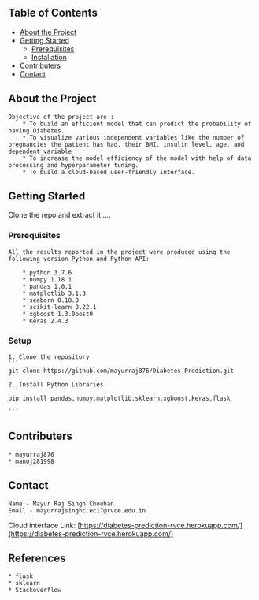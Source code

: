 


<!-- TABLE OF CONTENTS -->
## Table of Contents

* [About the Project](#about-the-project)
* [Getting Started](#getting-started)
  * [Prerequisites](#prerequisites)
  * [Installation](#installation)
* [Contributers](#contributers)
* [Contact](#contact)


<!-- ABOUT THE PROJECT -->
## About the Project
    Objective of the project are :
        * To build an efficient model that can predict the probability of having Diabetes.
        * To visualize various independent variables like the number of pregnancies the patient has had, their BMI, insulin level, age, and dependent variable
        * To increase the model efficiency of the model with help of data processing and hyperparameter tuning.
        * To build a cloud-based user-friendly interface.
    


<!-- GETTING STARTED -->
## Getting Started

Clone the repo and extract it ....

### Prerequisites

    All the results reported in the project were produced using the following version Python and Python API:

        * python 3.7.6
        * numpy 1.18.1
        * pandas 1.0.1
        * matplotlib 3.1.3
        * seaborn 0.10.0
        * scikit-learn 0.22.1
        * xgboost 1.3.0post0
        * Keras 2.4.3 
        

### Setup 
 
    1. Clone the repository 
    ```
    git clone https://github.com/mayurraj876/Diabetes-Prediction.git
    ```
    2. Install Python Libraries
    ```
    pip install pandas,numpy,matplotlib,sklearn,xgboost,keras,flask

    ```

## Contributers

    * mayurraj876 
    * manoj281998


<!-- CONTACT -->
## Contact

    Name - Mayur Raj Singh Chouhan 
    Email - mayurrajsinghc.ec17@rvce.edu.in


Cloud interface Link: [https://diabetes-prediction-rvce.herokuapp.com/](https://diabetes-prediction-rvce.herokuapp.com/)


## References
    * flask
    * sklearn 
    * Stackoverflow